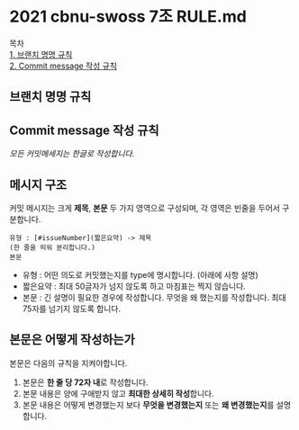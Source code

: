 # 2021 cbnu-swoss 7조 RULE.md

목차  
[1. 브랜치 명명 규칙](#브랜치-명명-규칙)  
[2. Commit message 작성 규칙](#Commit-message-작성-규칙)



## 브랜치 명명 규칙


## Commit message 작성 규칙

_모든 커밋메세지는 한글로 작성합니다._

메시지 구조
-----------

커밋 메시지는 크게 **제목**, **본문** 두 가지 영역으로 구성되며, 각 영역은 빈줄을 두어서 구분합니다.

```
유형 : [#issueNumber](짧은요약) -> 제목
(한 줄을 띄워 분리합니다.)
본문 
```

* 유형 : 어떤 의도로 커밋했는지를 type에 명시합니다. (아래에 사항 설명)
* 짧은요약 : 최대 50글자가 넘지 않도록 하고 마침표는 찍지 않습니다.
* 본문 : 긴 설명이 필요한 경우에 작성합니다. 무엇을 왜 했는지를 작성합니다. 최대 75자를 넘기지 않도록 합니다. 


본문은 어떻게 작성하는가
-----------------------

본문은 다음의 규칙을 지켜야합니다.


1. 본문은 **한 줄 당 72자 내**로 작성합니다.
2. 본문 내용은 양에 구애받지 않고 **최대한 상세히 작성**합니다.
3. 본문 내용은 어떻게 변경했는지 보다 **무엇을 변경했는지** 또는 **왜 변경했는지**를 설명합니다.

